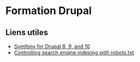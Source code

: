 # Formation Drupal


## Liens utiles
- [Symfony for Drupal 8, 9, and 10](https://drupalize.me/topic/symfony)
- [Controlling search engine indexing with robots.txt](https://www.drupal.org/node/22265)